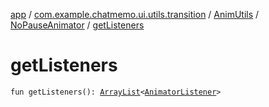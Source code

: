 [app](../../../index.md) / [com.example.chatmemo.ui.utils.transition](../../index.md) / [AnimUtils](../index.md) / [NoPauseAnimator](index.md) / [getListeners](./get-listeners.md)

# getListeners

`fun getListeners(): `[`ArrayList`](https://developer.android.com/reference/java/util/ArrayList.html)`<`[`AnimatorListener`](https://developer.android.com/reference/android/animation/Animator/AnimatorListener.html)`>`
